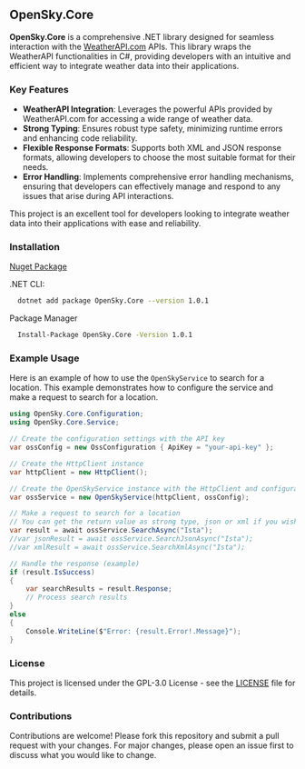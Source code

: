 ## OpenSky.Core

**OpenSky.Core** is a comprehensive .NET library designed for seamless interaction with the [WeatherAPI.com](https://www.weatherapi.com/) APIs. This library wraps the WeatherAPI functionalities in C#, providing developers with an intuitive and efficient way to integrate weather data into their applications.

### Key Features

- **WeatherAPI Integration**: Leverages the powerful APIs provided by WeatherAPI.com for accessing a wide range of weather data.
- **Strong Typing**: Ensures robust type safety, minimizing runtime errors and enhancing code reliability.
- **Flexible Response Formats**: Supports both XML and JSON response formats, allowing developers to choose the most suitable format for their needs.
- **Error Handling**: Implements comprehensive error handling mechanisms, ensuring that developers can effectively manage and respond to any issues that arise during API interactions.

This project is an excellent tool for developers looking to integrate weather data into their applications with ease and reliability.

### Installation

[Nuget Package](https://www.nuget.org/packages/OpenSky.Core/)

.NET CLI:
```bash
  dotnet add package OpenSky.Core --version 1.0.1
```
Package Manager
```bash
  Install-Package OpenSky.Core -Version 1.0.1
```

### Example Usage

Here is an example of how to use the `OpenSkyService` to search for a location. This example demonstrates how to configure the service and make a request to search for a location.

```csharp
using OpenSky.Core.Configuration;
using OpenSky.Core.Service;

// Create the configuration settings with the API key
var ossConfig = new OssConfiguration { ApiKey = "your-api-key" };

// Create the HttpClient instance
var httpClient = new HttpClient();

// Create the OpenSkyService instance with the HttpClient and configuration settings
var ossService = new OpenSkyService(httpClient, ossConfig);

// Make a request to search for a location
// You can get the return value as strong type, json or xml if you wish.
var result = await ossService.SearchAsync("Ista");
//var jsonResult = await ossService.SearchJsonAsync("Ista");
//var xmlResult = await ossService.SearchXmlAsync("Ista");

// Handle the response (example)
if (result.IsSuccess)
{
    var searchResults = result.Response;
    // Process search results
}
else
{
    Console.WriteLine($"Error: {result.Error!.Message}");
}
```

### License

This project is licensed under the GPL-3.0 License - see the [LICENSE](https://www.gnu.org/licenses/gpl-3.0.html) file for details.

### Contributions

Contributions are welcome! Please fork this repository and submit a pull request with your changes. For major changes, please open an issue first to discuss what you would like to change.
